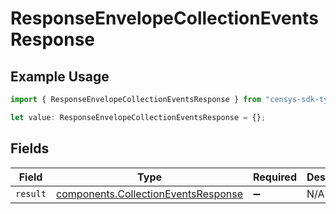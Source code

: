 # ResponseEnvelopeCollectionEventsResponse

## Example Usage

```typescript
import { ResponseEnvelopeCollectionEventsResponse } from "censys-sdk-typescript/models/components";

let value: ResponseEnvelopeCollectionEventsResponse = {};
```

## Fields

| Field                                                                                      | Type                                                                                       | Required                                                                                   | Description                                                                                |
| ------------------------------------------------------------------------------------------ | ------------------------------------------------------------------------------------------ | ------------------------------------------------------------------------------------------ | ------------------------------------------------------------------------------------------ |
| `result`                                                                                   | [components.CollectionEventsResponse](../../models/components/collectioneventsresponse.md) | :heavy_minus_sign:                                                                         | N/A                                                                                        |